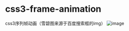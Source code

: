 # css3-frame-animation
css3序列帧动画（雪碧图来源于百度搜索框的img）
![image](https://github.com/Chelseasc/readme_img/blob/master/bdsearchbarperform.png)
